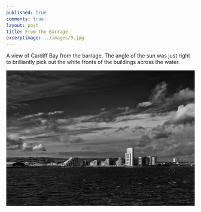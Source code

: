 ```yaml
---
published: true
comments: true
layout: post
title: From the Barrage 
excerptimage: ../images/9.jpg
---
```


A view of Cardiff Bay from the barrage. The angle of the sun was just right to brilliantly pick out the white fronts of the buildings across the water. 

[![Image 9/365](../images/9.jpg)](https://www.flickr.com/gp/tmadhavan/30Jd8Y)